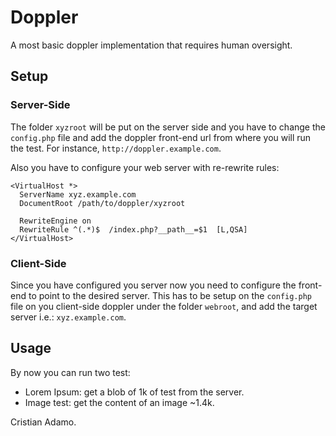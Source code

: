 Doppler
=======

A most basic doppler implementation that requires human oversight.

Setup
-----

### Server-Side

The folder `xyzroot` will be put on the server side and you have to change the
`config.php` file and add the doppler front-end url from where you will run the
test. For instance, `http://doppler.example.com`.

Also you have to configure your web server with re-rewrite rules:

    <VirtualHost *>
      ServerName xyz.example.com
      DocumentRoot /path/to/doppler/xyzroot

      RewriteEngine on
      RewriteRule ^(.*)$  /index.php?__path__=$1  [L,QSA]
    </VirtualHost>


### Client-Side

Since you have configured you server now you need to configure the front-end
to point to the desired server. This has to be setup on the `config.php` file
on you client-side doppler under the folder `webroot`, and add the target server
i.e.: `xyz.example.com`.

Usage
-----

By now you can run two test:

  * Lorem Ipsum: get a blob of 1k of test from the server.
  * Image test: get the content of an image ~1.4k.


Cristian Adamo.

